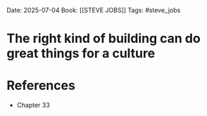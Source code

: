 Date: 2025-07-04
Book: [[STEVE JOBS]]
Tags: #steve_jobs 
# The right kind of building can do great things for a culture



# References
- Chapter 33